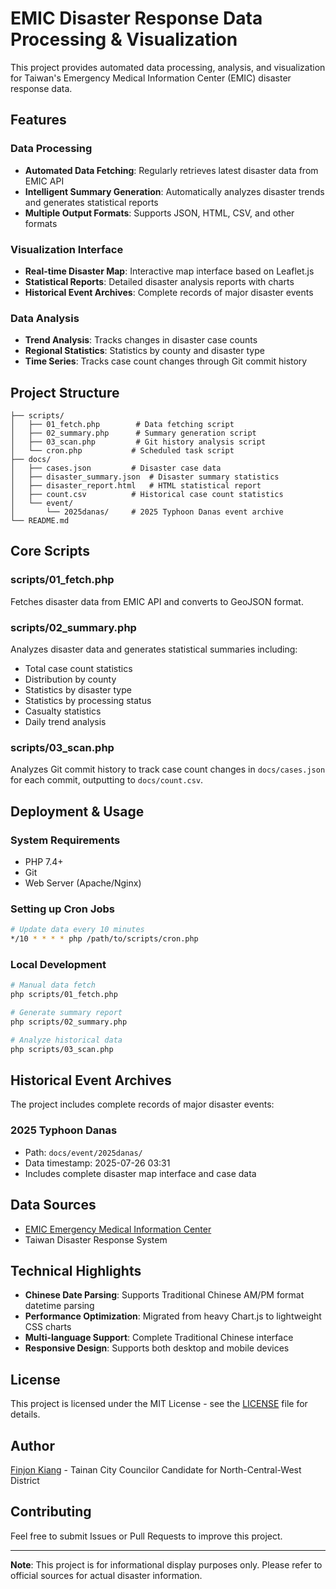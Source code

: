 # EMIC Disaster Response Data Processing & Visualization

This project provides automated data processing, analysis, and visualization for Taiwan's Emergency Medical Information Center (EMIC) disaster response data.

## Features

### Data Processing
- **Automated Data Fetching**: Regularly retrieves latest disaster data from EMIC API
- **Intelligent Summary Generation**: Automatically analyzes disaster trends and generates statistical reports
- **Multiple Output Formats**: Supports JSON, HTML, CSV, and other formats

### Visualization Interface
- **Real-time Disaster Map**: Interactive map interface based on Leaflet.js
- **Statistical Reports**: Detailed disaster analysis reports with charts
- **Historical Event Archives**: Complete records of major disaster events

### Data Analysis
- **Trend Analysis**: Tracks changes in disaster case counts
- **Regional Statistics**: Statistics by county and disaster type
- **Time Series**: Tracks case count changes through Git commit history

## Project Structure

```
├── scripts/
│   ├── 01_fetch.php        # Data fetching script
│   ├── 02_summary.php      # Summary generation script  
│   ├── 03_scan.php         # Git history analysis script
│   └── cron.php           # Scheduled task script
├── docs/
│   ├── cases.json         # Disaster case data
│   ├── disaster_summary.json  # Disaster summary statistics
│   ├── disaster_report.html   # HTML statistical report
│   ├── count.csv          # Historical case count statistics
│   └── event/
│       └── 2025danas/     # 2025 Typhoon Danas event archive
└── README.md
```

## Core Scripts

### scripts/01_fetch.php
Fetches disaster data from EMIC API and converts to GeoJSON format.

### scripts/02_summary.php  
Analyzes disaster data and generates statistical summaries including:
- Total case count statistics
- Distribution by county
- Statistics by disaster type
- Statistics by processing status
- Casualty statistics
- Daily trend analysis

### scripts/03_scan.php
Analyzes Git commit history to track case count changes in `docs/cases.json` for each commit, outputting to `docs/count.csv`.

## Deployment & Usage

### System Requirements
- PHP 7.4+
- Git
- Web Server (Apache/Nginx)

### Setting up Cron Jobs
```bash
# Update data every 10 minutes
*/10 * * * * php /path/to/scripts/cron.php
```

### Local Development
```bash
# Manual data fetch
php scripts/01_fetch.php

# Generate summary report
php scripts/02_summary.php

# Analyze historical data
php scripts/03_scan.php
```

## Historical Event Archives

The project includes complete records of major disaster events:

### 2025 Typhoon Danas
- Path: `docs/event/2025danas/`
- Data timestamp: 2025-07-26 03:31
- Includes complete disaster map interface and case data

## Data Sources

- [EMIC Emergency Medical Information Center](https://portal2.emic.gov.tw/)
- Taiwan Disaster Response System

## Technical Highlights

- **Chinese Date Parsing**: Supports Traditional Chinese AM/PM format datetime parsing
- **Performance Optimization**: Migrated from heavy Chart.js to lightweight CSS charts
- **Multi-language Support**: Complete Traditional Chinese interface
- **Responsive Design**: Supports both desktop and mobile devices

## License

This project is licensed under the MIT License - see the [LICENSE](LICENSE) file for details.

## Author

[Finjon Kiang](https://www.facebook.com/k.olc.tw/) - Tainan City Councilor Candidate for North-Central-West District

## Contributing

Feel free to submit Issues or Pull Requests to improve this project.

---

**Note**: This project is for informational display purposes only. Please refer to official sources for actual disaster information.